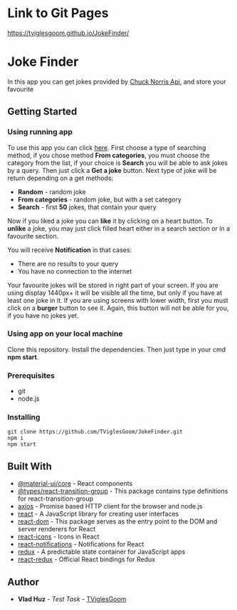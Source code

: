 # Link to Git Pages 
https://tviglesgoom.github.io/JokeFinder/

# Joke Finder

In this app you can get jokes provided by [Chuck Norris Api](https://api.chucknorris.io/), and store your favourite

## Getting Started

### Using running app

To use this app you can click [here](https://tviglesgoom.github.io/JokeFinder/). First choose a type of searching method,
if you chose method **From categories**, you must choose the category from the list, if your choice is **Search** you 
will be able to ask jokes by a query. Then just click a **Get a joke** button.
Next type of joke will be return depending on a get methods:
* **Random** - random joke
* **From categories** - random joke, but with a set category
* **Search** - first **50** jokes, that contain your query  

Now if you liked a joke you can **like** it by clicking on a heart button. To **unlike** a joke, you may just click filled heart either in a search section or in a favourite section.  

You will receive **Notification** in that cases:
* There are no results to your query
* You have no connection to the internet

Your favourite jokes will be stored in right part of your screen. If you are using display 1440px+ it will be visible all the time, but only if you have at least one joke in it.
If you are using screens with lower width, first you must click on a **burger** button to see it. Again, this button will not be able for you, if you have no jokes yet.

### Using app on your local machine

Clone this repository. Install the dependencies. Then just type in your cmd **npm start**.

### Prerequisites

* git
* node.js


### Installing

```
git clone https://github.com/TViglesGoom/JokeFinder.git
npm i
npm start
```

## Built With

* [@material-ui/core](https://www.npmjs.com/package/@material-ui/core/) - React components
* [@types/react-transition-group](https://www.npmjs.com/package/@types/react-transition-group/) - This package contains type definitions for react-transition-group
* [axios](https://www.npmjs.com/package/axios/) - Promise based HTTP client for the browser and node.js
* [react](https://www.npmjs.com/package/react/) - A JavaScript library for creating user interfaces
* [react-dom](https://www.npmjs.com/package/react-dom/) - This package serves as the entry point to the DOM and server renderers for React
* [react-icons](https://www.npmjs.com/package/react-icons/) - Icons in React
* [react-notifications](https://www.npmjs.com/package/react-notifications/) - Notifications for React
* [redux](https://www.npmjs.com/package/redux/) - A predictable state container for JavaScript apps
* [react-redux](https://www.npmjs.com/package/react-redux/) - Official React bindings for Redux


## Author

* **Vlad Huz** - *Test Task* - [TViglesGoom](https://github.com/TViglesGoom/)